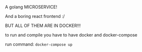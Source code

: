 A golang MICROSERVICE!

And a boring react frontend :/


BUT ALL OF THEM ARE IN DOCKER!!!


to run and compile you have to have docker and docker-compose

run command: 
`docker-compose up`
